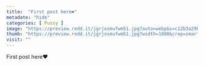 ```yaml
---
title:  "First post here❤️"
metadate: "hide"
categories: [ Pussy ]
image: "https://preview.redd.it/jgrjosmufwm51.jpg?auto=webp&s=c12b3a29be3014110e7f40fbf1f0a56fc78dee59"
thumb: "https://preview.redd.it/jgrjosmufwm51.jpg?width=1080&crop=smart&auto=webp&s=c2b11ebe46e8954e87ca36fe169ec02b49670d50"
visit: ""
---
```

First post here❤️

